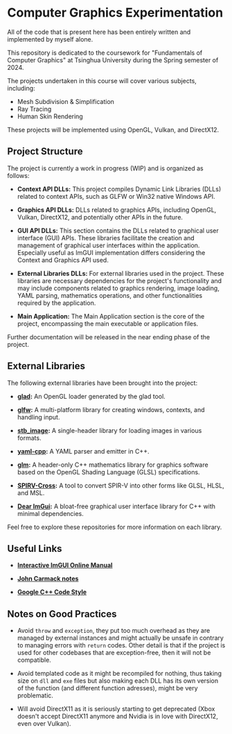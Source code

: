 # Computer Graphics Experimentation

All of the code that is present here has been entirely written and implemented by myself alone.

This repository is dedicated to the coursework for "Fundamentals of Computer Graphics" at Tsinghua University during the Spring semester of 2024.

The projects undertaken in this course will cover various subjects, including:

- Mesh Subdivision & Simplification
- Ray Tracing
- Human Skin Rendering

These projects will be implemented using OpenGL, Vulkan, and DirectX12.

## Project Structure

The project is currently a work in progress (WIP) and is organized as follows:

- **Context API DLLs:** This project compiles Dynamic Link Libraries (DLLs) related to context APIs, such as GLFW or Win32 native Windows API.

- **Graphics API DLLs:** DLLs related to graphics APIs, including OpenGL, Vulkan, DirectX12, and potentially other APIs in the future.

- **GUI API DLLs:** This section contains the DLLs related to graphical user interface (GUI) APIs. These libraries facilitate the creation and management of graphical user interfaces within the application. Especially useful as ImGUI implementation differs considering the Context and Graphics API used.

- **External Libraries DLLs:** For external libraries used in the project. These libraries are necessary dependencies for the project's functionality and may include components related to graphics rendering, image loading, YAML parsing, mathematics operations, and other functionalities required by the application.

- **Main Application:** The Main Application section is the core of the project, encompassing the main executable or application files.

Further documentation will be released in the near ending phase of the project.

## External Libraries

The following external libraries have been brought into the project:

- **[glad](https://github.com/Dav1dde/glad):** An OpenGL loader generated by the glad tool.

- **[glfw](https://github.com/glfw/glfw):** A multi-platform library for creating windows, contexts, and handling input.

- **[stb_image](https://github.com/nothings/stb):** A single-header library for loading images in various formats.

- **[yaml-cpp](https://github.com/jbeder/yaml-cpp):** A YAML parser and emitter in C++.

- **[glm](https://github.com/g-truc/glm):** A header-only C++ mathematics library for graphics software based on the OpenGL Shading Language (GLSL) specifications.

- **[SPIRV-Cross](https://github.com/KhronosGroup/SPIRV-Cross):** A tool to convert SPIR-V into other forms like GLSL, HLSL, and MSL.

- **[Dear ImGui](https://github.com/ocornut/imgui):** A bloat-free graphical user interface library for C++ with minimal dependencies.

Feel free to explore these repositories for more information on each library.

## Useful Links

- **[Interactive ImGUI Online Manual](https://pthom.github.io/imgui_manual_online/manual/imgui_manual.html)**

- **[John Carmack notes](https://cppdepend.com/blog/john-carmack-cpp-programming-legend/)**

- **[Google C++ Code Style](https://google.github.io/styleguide/cppguide.html#Exceptions)**

## Notes on Good Practices

- Avoid `throw` and `exception`, they put too much overhead as they are managed by external instances and might actually be unsafe in contrary to managing errors with `return` codes. Other detail is that if the project is used for other codebases that are exception-free, then it will not be compatible.

- Avoid templated code as it might be recompiled for nothing, thus taking size on `dll` and `exe` files but also making each DLL has its own version of the function (and different function adresses), might be very problematic.

- Will avoid DirectX11 as it is seriously starting to get deprecated (Xbox doesn't accept DirectX11 anymore and Nvidia is in love with DirectX12, even over Vulkan).
